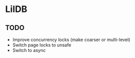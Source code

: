 
# LilDB

## TODO

 - Improve concurrency locks (make coarser or multi-level)
 - Switch page locks to unsafe
 - Switch to async
